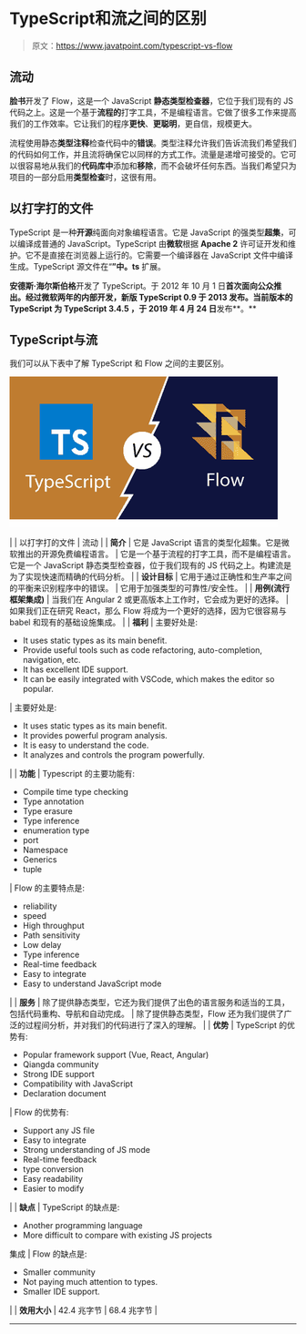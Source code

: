 # TypeScript和流之间的区别

> 原文：<https://www.javatpoint.com/typescript-vs-flow>

## 流动

**脸书**开发了 Flow，这是一个 JavaScript **静态类型检查器**，它位于我们现有的 JS 代码之上。这是一个基于**流程的**打字工具，不是编程语言。它做了很多工作来提高我们的工作效率。它让我们的程序**更快**、**更聪明**，更自信，规模更大。

流程使用静态**类型注释**检查代码中的**错误**。类型注释允许我们告诉流我们希望我们的代码如何工作，并且流将确保它以同样的方式工作。流量是递增可接受的。它可以很容易地从我们的**代码库中**添加和**移除**，而不会破坏任何东西。当我们希望只为项目的一部分启用**类型检查**时，这很有用。

## 以打字打的文件

TypeScript 是一种**开源**纯面向对象编程语言。它是 JavaScript 的强类型**超集**，可以编译成普通的 JavaScript。TypeScript 由**微软**根据 **Apache 2** 许可证开发和维护。它不是直接在浏览器上运行的。它需要一个编译器在 JavaScript 文件中编译生成。TypeScript 源文件在“**”中。ts** 扩展。

**安德斯·海尔斯伯格**开发了 TypeScript。于 2012 年 10 月 1 日**首次面向公众推出。经过微软两年的内部开发，新版 TypeScript 0.9 于 **2013** 发布。当前版本的 TypeScript 为 **TypeScript 3.4.5** ，于 2019 年 4 月 24 日**发布**。**

## TypeScript与流

我们可以从下表中了解 TypeScript 和 Flow 之间的主要区别。

![TypeScript vs. Flow](img/7da0c3d48dcb51ade10b85c996172a19.png)

|  | 以打字打的文件 | 流动 |
| **简介** | 它是 JavaScript 语言的类型化超集。它是微软推出的开源免费编程语言。 | 它是一个基于流程的打字工具，而不是编程语言。它是一个 JavaScript 静态类型检查器，位于我们现有的 JS 代码之上。构建流是为了实现快速而精确的代码分析。 |
| **设计目标** | 它用于通过正确性和生产率之间的平衡来识别程序中的错误。 | 它用于加强类型的可靠性/安全性。 |
| **用例(流行框架集成)** | 当我们在 Angular 2 或更高版本上工作时，它会成为更好的选择。 | 如果我们正在研究 React，那么 Flow 将成为一个更好的选择，因为它很容易与 babel 和现有的基础设施集成。 |
| **福利** | 主要好处是:

*   It uses static types as its main benefit.
*   Provide useful tools such as code refactoring, auto-completion, navigation, etc.
*   It has excellent IDE support.
*   It can be easily integrated with VSCode, which makes the editor so popular.

 | 主要好处是:

*   It uses static types as its main benefit.
*   It provides powerful program analysis.
*   It is easy to understand the code.
*   It analyzes and controls the program powerfully.

 |
| **功能** | Typescript 的主要功能有:

*   Compile time type checking
*   Type annotation
*   Type erasure
*   Type inference
*   enumeration type
*   port
*   Namespace
*   Generics
*   tuple

 | Flow 的主要特点是:

*   reliability
*   speed
*   High throughput
*   Path sensitivity
*   Low delay
*   Type inference
*   Real-time feedback
*   Easy to integrate
*   Easy to understand JavaScript mode

 |
| **服务** | 除了提供静态类型，它还为我们提供了出色的语言服务和适当的工具，包括代码重构、导航和自动完成。 | 除了提供静态类型，Flow 还为我们提供了广泛的过程间分析，并对我们的代码进行了深入的理解。 |
| **优势** | TypeScript 的优势有:

*   Popular framework support (Vue, React, Angular)
*   Qiangda community
*   Strong IDE support
*   Compatibility with JavaScript
*   Declaration document

 | Flow 的优势有:

*   Support any JS file
*   Easy to integrate
*   Strong understanding of JS mode
*   Real-time feedback
*   type conversion
*   Easy readability
*   Easier to modify

 |
| **缺点** | TypeScript 的缺点是:

*   Another programming language
*   More difficult to compare with existing JS projects

集成 | Flow 的缺点是:

*   Smaller community
*   Not paying much attention to types.
*   Smaller IDE support.

 |
| **效用大小** | 42.4 兆字节 | 68.4 兆字节 |

* * *